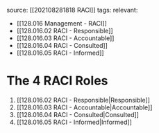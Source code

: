 source: [[202108281818 RACI]]
tags:
relevant:
- [[128.016 Management - RACI]]
- [[128.016.02 RACI - Responsible]]
- [[128.016.03 RACI - Accountable]]
- [[128.016.04 RACI - Consulted]]
- [[128.016.05 RACI - Informed]]

# The 4 RACI Roles

1. [[128.016.02 RACI - Responsible|Responsible]]
2. [[128.016.03 RACI - Accountable|Accountable]]
3. [[128.016.04 RACI - Consulted|Consulted]]
4. [[128.016.05 RACI - Informed|Informed]]